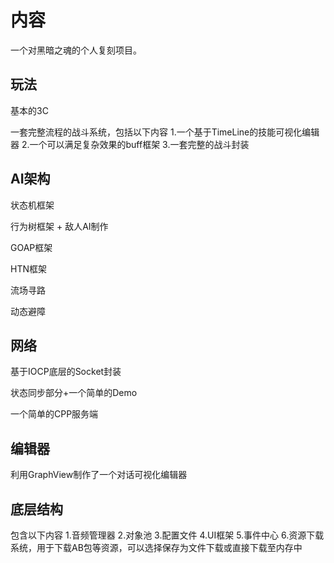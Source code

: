 # 内容
一个对黑暗之魂的个人复刻项目。
## 玩法
基本的3C

一套完整流程的战斗系统，包括以下内容
1.一个基于TimeLine的技能可视化编辑器
2.一个可以满足复杂效果的buff框架
3.一套完整的战斗封装
## AI架构
状态机框架

行为树框架 + 敌人AI制作

GOAP框架

HTN框架

流场寻路

动态避障
## 网络

基于IOCP底层的Socket封装

状态同步部分+一个简单的Demo

一个简单的CPP服务端
## 编辑器
利用GraphView制作了一个对话可视化编辑器
## 底层结构
包含以下内容
1.音频管理器
2.对象池
3.配置文件
4.UI框架
5.事件中心
6.资源下载系统，用于下载AB包等资源，可以选择保存为文件下载或直接下载至内存中
